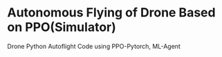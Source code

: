 # Autonomous Flying of Drone Based on PPO(Simulator)
Drone Python Autoflight Code using PPO-Pytorch, ML-Agent
